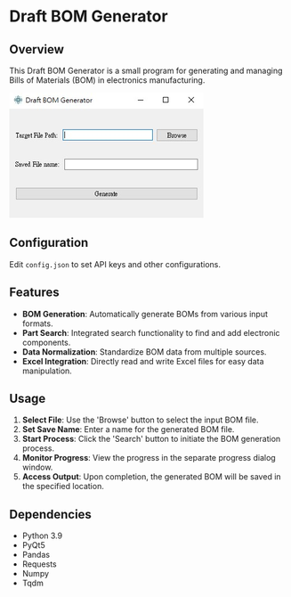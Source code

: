 
# Draft BOM Generator

## Overview
This Draft BOM Generator is a small program for generating and managing Bills of Materials (BOM) in electronics manufacturing.

![Apprearance](./img/img1.jpg)  <!-- Replace with the actual path to the logo in your repository -->


## Configuration
Edit `config.json` to set API keys and other configurations.

## Features
- **BOM Generation**: Automatically generate BOMs from various input formats.
- **Part Search**: Integrated search functionality to find and add electronic components.
- **Data Normalization**: Standardize BOM data from multiple sources.
- **Excel Integration**: Directly read and write Excel files for easy data manipulation.

## Usage
1. **Select File**: Use the 'Browse' button to select the input BOM file.
2. **Set Save Name**: Enter a name for the generated BOM file.
3. **Start Process**: Click the 'Search' button to initiate the BOM generation process.
4. **Monitor Progress**: View the progress in the separate progress dialog window.
5. **Access Output**: Upon completion, the generated BOM will be saved in the specified location.

## Dependencies
- Python 3.9
- PyQt5
- Pandas
- Requests
- Numpy
- Tqdm
